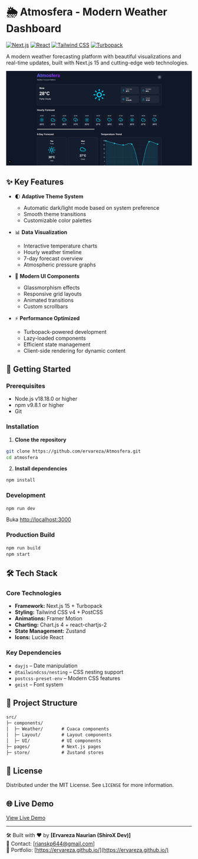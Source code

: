 # 🌦️ Atmosfera - Modern Weather Dashboard

[![Next.js](https://img.shields.io/badge/Next.js-15.3.0-black?logo=next.js)](https://nextjs.org/)
[![React](https://img.shields.io/badge/React-18.2.0-blue?logo=react)](https://react.dev/)
[![Tailwind CSS](https://img.shields.io/badge/Tailwind_CSS-4.0.0-blueviolet?logo=tailwind-css)](https://tailwindcss.com/)
[![Turbopack](https://img.shields.io/badge/Turbopack-beta-blue?logo=turborepo)](https://turbo.build/pack)

A modern weather forecasting platform with beautiful visualizations and real-time updates, built with Next.js 15 and cutting-edge web technologies.

![Dashboard Preview](/public/preview.png)

## ✨ Key Features

- 🌓 **Adaptive Theme System**
  - Automatic dark/light mode based on system preference
  - Smooth theme transitions
  - Customizable color palettes

- 📊 **Data Visualization**
  - Interactive temperature charts
  - Hourly weather timeline
  - 7-day forecast overview
  - Atmospheric pressure graphs

- 🎨 **Modern UI Components**
  - Glassmorphism effects
  - Responsive grid layouts
  - Animated transitions
  - Custom scrollbars

- ⚡ **Performance Optimized**
  - Turbopack-powered development
  - Lazy-loaded components
  - Efficient state management
  - Client-side rendering for dynamic content

## 🚀 Getting Started

### Prerequisites

- Node.js v18.18.0 or higher
- npm v9.8.1 or higher
- Git

### Installation

1. **Clone the repository**
```bash
git clone https://github.com/ervareza/Atmosfera.git
cd atmosfera
```

2. **Install dependencies**
```bash
npm install
```

### Development
```bash
npm run dev
```
Buka [http://localhost:3000](http://localhost:3000)

### Production Build
```bash
npm run build
npm start
```

## 🛠 Tech Stack

### Core Technologies

- **Framework:** Next.js 15 + Turbopack  
- **Styling:** Tailwind CSS v4 + PostCSS  
- **Animations:** Framer Motion  
- **Charting:** Chart.js 4 + react-chartjs-2  
- **State Management:** Zustand  
- **Icons:** Lucide React  

### Key Dependencies

- `dayjs` – Date manipulation  
- `@tailwindcss/nesting` – CSS nesting support  
- `postcss-preset-env` – Modern CSS features  
- `geist` – Font system  

## 📂 Project Structure

```
src/
├─ components/
│  ├─ Weather/       # Cuaca components
│  ├─ Layout/        # Layout components
│  ├─ UI/            # UI components
├─ pages/            # Next.js pages
├─ store/            # Zustand stores
```

## 📄 License

Distributed under the MIT License. See `LICENSE` for more information.

## 🌐 Live Demo

[View Live Demo](https://atmosfera-delta.vercel.app/)

---

🛠 Built with ❤️ by **[Ervareza Naurian (ShiroX Dev)]**  
📧 Contact: [rianskp644@gmail.com]  
🔗 Portfolio: [https://ervareza.github.io/](https://ervareza.github.io/)